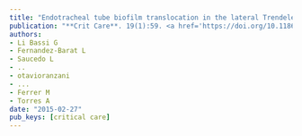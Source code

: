 ```yaml
---
title: "Endotracheal tube biofilm translocation in the lateral Trendelenburg position"
publication: "**Crit Care**. 19(1):59. <a href='https://doi.org/10.1186/s13054-015-0785-0' target='_blank' rel='noopener noreferrer'>10.1186/s13054-015-0785-0</a>"
authors:
- Li Bassi G
- Fernandez-Barat L
- Saucedo L
- ..
- otavioranzani
- ...
- Ferrer M
- Torres A
date: "2015-02-27"
pub_keys: [critical care]
---
```

